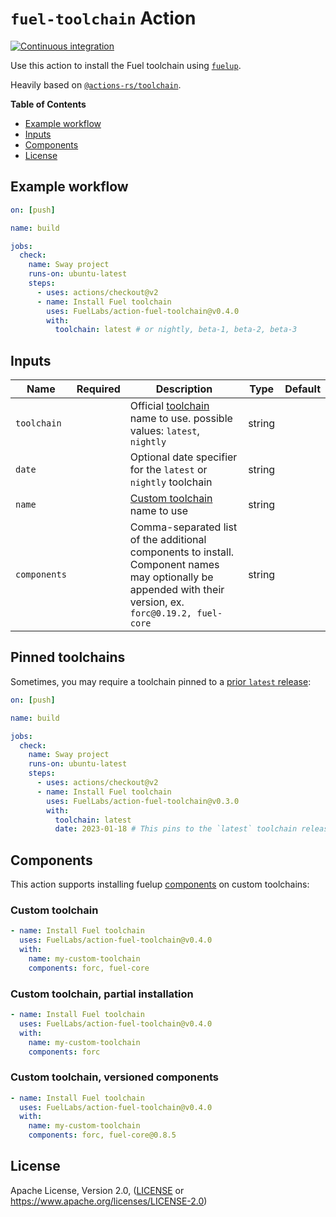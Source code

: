 # `fuel-toolchain` Action

[![Continuous integration](https://github.com/FuelLabs/action-fuel-toolchain/actions/workflows/ci.yml/badge.svg)](https://github.com/FuelLabs/action-fuel-toolchain/actions/workflows/ci.yml)

Use this action to install the Fuel toolchain using [`fuelup`](https://github.com/FuelLabs/fuelup).

Heavily based on [`@actions-rs/toolchain`](https://github.com/actions-rs/toolchain).

**Table of Contents**

- [Example workflow](#example-workflow)
- [Inputs](#inputs)
- [Components](#components)
- [License](#license)

## Example workflow

```yaml
on: [push]

name: build

jobs:
  check:
    name: Sway project
    runs-on: ubuntu-latest
    steps:
      - uses: actions/checkout@v2
      - name: Install Fuel toolchain
        uses: FuelLabs/action-fuel-toolchain@v0.4.0
        with:
          toolchain: latest # or nightly, beta-1, beta-2, beta-3
```

## Inputs

| Name         | Required | Description                                                                                                                                                       | Type   | Default |
| ------------ | :------: | ----------------------------------------------------------------------------------------------------------------------------------------------------------------- | ------ | ------- |
| `toolchain`  |          | Official [toolchain](https://install.fuel.network/master/concepts/toolchains.html#toolchain-specification) name to use. possible values: `latest`, `nightly` | string |         |
| `date`       |          | Optional date specifier for the `latest` or `nightly` toolchain                                                                                                   | string |         |
| `name`       |          | [Custom toolchain](https://install.fuel.network/master/concepts/toolchains.html#custom-toolchains) name to use                                               | string |         |
| `components` |          | Comma-separated list of the additional components to install. Component names may optionally be appended with their version, ex. `forc@0.19.2, fuel-core`         | string |         |

## Pinned toolchains

Sometimes, you may require a toolchain pinned to a [prior `latest` release](https://github.com/FuelLabs/fuelup/blob/4d110974605f70ac2c8b6a550379185750bc2c43/channels/latest/channel-fuel-latest-2023-01-18.toml):

```yaml
on: [push]

name: build

jobs:
  check:
    name: Sway project
    runs-on: ubuntu-latest
    steps:
      - uses: actions/checkout@v2
      - name: Install Fuel toolchain
        uses: FuelLabs/action-fuel-toolchain@v0.3.0
        with:
          toolchain: latest 
          date: 2023-01-18 # This pins to the `latest` toolchain released on 2023-01-18 (YYYY-MM-DD)
```

## Components

This action supports installing fuelup [components](https://install.fuel.network/master/concepts/components.html) on custom toolchains:

### Custom toolchain

```yaml
- name: Install Fuel toolchain
  uses: FuelLabs/action-fuel-toolchain@v0.4.0
  with:
    name: my-custom-toolchain
    components: forc, fuel-core
```

### Custom toolchain, partial installation

```yaml
- name: Install Fuel toolchain
  uses: FuelLabs/action-fuel-toolchain@v0.4.0
  with:
    name: my-custom-toolchain
    components: forc
```

### Custom toolchain, versioned components

```yaml
- name: Install Fuel toolchain
  uses: FuelLabs/action-fuel-toolchain@v0.4.0
  with:
    name: my-custom-toolchain
    components: forc, fuel-core@0.8.5
```

## License

Apache License, Version 2.0, ([LICENSE](./LICENSE) or <https://www.apache.org/licenses/LICENSE-2.0>)
